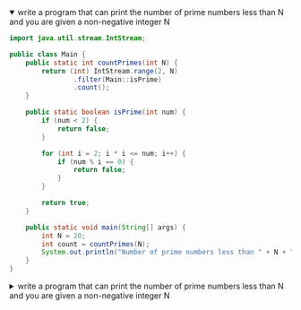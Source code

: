 <details open>
<summary>write a program that can print the number of prime numbers less than N and you are given a non-negative integer N</summary>
<p>

```java
import java.util.stream.IntStream;

public class Main {
    public static int countPrimes(int N) {
        return (int) IntStream.range(2, N)
                .filter(Main::isPrime)
                .count();
    }

    public static boolean isPrime(int num) {
        if (num < 2) {
            return false;
        }

        for (int i = 2; i * i <= num; i++) {
            if (num % i == 0) {
                return false;
            }
        }

        return true;
    }

    public static void main(String[] args) {
        int N = 20;
        int count = countPrimes(N);
        System.out.println("Number of prime numbers less than " + N + ": " + count);
    }
}

```

</p>
</details>


<details>
<summary>write a program that can print the number of prime numbers less than N and you are given a non-negative integer N</summary>
<p>

```java
import java.util.stream.IntStream;

public class Main {
    public static int countPrimes(int N) {
        return (int) IntStream.range(2, N)
                .filter(Main::isPrime)
                .count();
    }

    public static boolean isPrime(int num) {
        if (num < 2) {
            return false;
        }

        for (int i = 2; i * i <= num; i++) {
            if (num % i == 0) {
                return false;
            }
        }

        return true;
    }

    public static void main(String[] args) {
        int N = 20;
        int count = countPrimes(N);
        System.out.println("Number of prime numbers less than " + N + ": " + count);
    }
}

```

</p>
</details>
